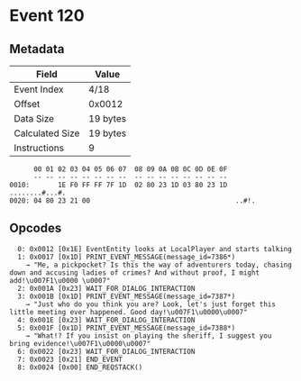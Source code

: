 # Event 120

## Metadata

| Field           | Value    |
|-----------------|----------|
| Event Index     | 4/18     |
| Offset          | 0x0012   |
| Data Size       | 19 bytes |
| Calculated Size | 19 bytes |
| Instructions    | 9        |

```
      00 01 02 03 04 05 06 07  08 09 0A 0B 0C 0D 0E 0F
      -- -- -- -- -- -- -- --  -- -- -- -- -- -- -- --
0010:       1E F0 FF FF 7F 1D  02 80 23 1D 03 80 23 1D    ........#...#.
0020: 04 80 23 21 00                                    ..#!.           
```

## Opcodes

```
  0: 0x0012 [0x1E] EventEntity looks at LocalPlayer and starts talking
  1: 0x0017 [0x1D] PRINT_EVENT_MESSAGE(message_id=7386*)
    → "Me, a pickpocket? Is this the way of adventurers today, chasing down and accusing ladies of crimes? And without proof, I might add!\u007F1\u0000 \u0007"
  2: 0x001A [0x23] WAIT_FOR_DIALOG_INTERACTION
  3: 0x001B [0x1D] PRINT_EVENT_MESSAGE(message_id=7387*)
    → "Just who do you think you are? Look, let's just forget this little meeting ever happened. Good day!\u007F1\u0000\u0007"
  4: 0x001E [0x23] WAIT_FOR_DIALOG_INTERACTION
  5: 0x001F [0x1D] PRINT_EVENT_MESSAGE(message_id=7388*)
    → "What!? If you insist on playing the sheriff, I suggest you bring evidence!\u007F1\u0000\u0007"
  6: 0x0022 [0x23] WAIT_FOR_DIALOG_INTERACTION
  7: 0x0023 [0x21] END_EVENT
  8: 0x0024 [0x00] END_REQSTACK()
```
